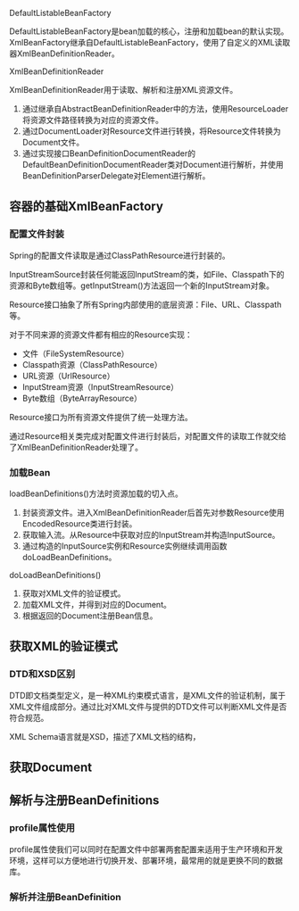 DefaultListableBeanFactory

DefaultListableBeanFactory是bean加载的核心，注册和加载bean的默认实现。XmlBeanFactory继承自DefaultListableBeanFactory，使用了自定义的XML读取器XmlBeanDefinitionReader。

XmlBeanDefinitionReader

XmlBeanDefinitionReader用于读取、解析和注册XML资源文件。

1. 通过继承自AbstractBeanDefinitionReader中的方法，使用ResourceLoader将资源文件路径转换为对应的资源文件。
2. 通过DocumentLoader对Resource文件进行转换，将Resource文件转换为Document文件。
3. 通过实现接口BeanDefinitionDocumentReader的DefaultBeanDefinitionDocumentReader类对Document进行解析，并使用BeanDefinitionParserDelegate对Element进行解析。

## 容器的基础XmlBeanFactory

### 配置文件封装

Spring的配置文件读取是通过ClassPathResource进行封装的。

InputStreamSource封装任何能返回InputStream的类，如File、Classpath下的资源和Byte数组等。getInputStream()方法返回一个新的InputStream对象。

Resource接口抽象了所有Spring内部使用的底层资源：File、URL、Classpath等。

对于不同来源的资源文件都有相应的Resource实现：
- 文件（FileSystemResource）
- Classpath资源（ClassPathResource）
- URL资源（UrlResource）
- InputStream资源（InputStreamResource）
- Byte数组（ByteArrayResource）

Resource接口为所有资源文件提供了统一处理方法。

通过Resource相关类完成对配置文件进行封装后，对配置文件的读取工作就交给了XmlBeanDefinitionReader处理了。

### 加载Bean

loadBeanDefinitions()方法时资源加载的切入点。

1. 封装资源文件。进入XmlBeanDefinitionReader后首先对参数Resource使用EncodedResource类进行封装。
2. 获取输入流。从Resource中获取对应的InputStream并构造InputSource。
3. 通过构造的InputSource实例和Resource实例继续调用函数doLoadBeanDefinitions。

doLoadBeanDefinitions()

1. 获取对XML文件的验证模式。
2. 加载XML文件，并得到对应的Document。
3. 根据返回的Document注册Bean信息。

## 获取XML的验证模式

### DTD和XSD区别

DTD即文档类型定义，是一种XML约束模式语言，是XML文件的验证机制，属于XML文件组成部分。通过比对XML文件与提供的DTD文件可以判断XML文件是否符合规范。

XML Schema语言就是XSD，描述了XML文档的结构，


## 获取Document

## 解析与注册BeanDefinitions

### profile属性使用

profile属性使我们可以同时在配置文件中部署两套配置来适用于生产环境和开发环境，这样可以方便地进行切换开发、部署环境，最常用的就是更换不同的数据库。

### 解析并注册BeanDefinition


